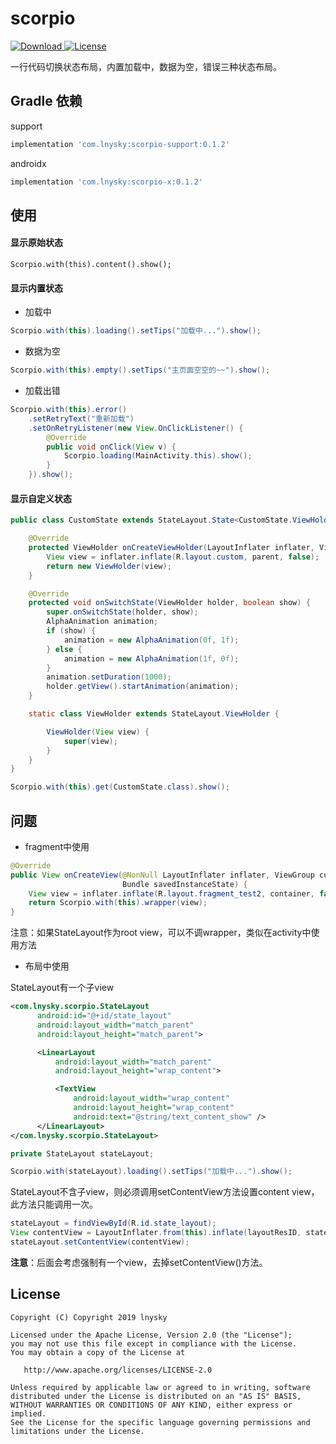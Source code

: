 # scorpio
[ ![Download](https://api.bintray.com/packages/danyon/maven/scorpio/images/download.svg) ](https://bintray.com/danyon/maven/scorpio/_latestVersion)[![License](https://img.shields.io/badge/license-Apache%202-lightgrey.svg)](https://www.apache.org/licenses/LICENSE-2.0.html)

一行代码切换状态布局，内置加载中，数据为空，错误三种状态布局。

## Gradle 依赖

support

```groovy
implementation 'com.lnysky:scorpio-support:0.1.2'
```

androidx

```groovy
implementation 'com.lnysky:scorpio-x:0.1.2'
```

## 使用

#### 显示原始状态

```jav
Scorpio.with(this).content().show();
```

#### 显示内置状态

- 加载中
```java
Scorpio.with(this).loading().setTips("加载中...").show();
```
- 数据为空
```java
Scorpio.with(this).empty().setTips("主页面空空的~~").show();
```
- 加载出错
```java
Scorpio.with(this).error()
    .setRetryText("重新加载")
    .setOnRetryListener(new View.OnClickListener() {
        @Override
        public void onClick(View v) {
            Scorpio.loading(MainActivity.this).show();
        }
    }).show();
```
#### 显示自定义状态

```java
public class CustomState extends StateLayout.State<CustomState.ViewHolder> {

	@Override
	protected ViewHolder onCreateViewHolder(LayoutInflater inflater, ViewGroup parent) {
		View view = inflater.inflate(R.layout.custom, parent, false);
		return new ViewHolder(view);
	}

	@Override
	protected void onSwitchState(ViewHolder holder, boolean show) {
		super.onSwitchState(holder, show);
		AlphaAnimation animation;
		if (show) {
			animation = new AlphaAnimation(0f, 1f);
		} else {
			animation = new AlphaAnimation(1f, 0f);
		}
		animation.setDuration(1000);
		holder.getView().startAnimation(animation);
	}

	static class ViewHolder extends StateLayout.ViewHolder {

		ViewHolder(View view) {
			super(view);
		}
	}
}
```
```java
Scorpio.with(this).get(CustomState.class).show();
```

## 问题

- fragment中使用

```java
@Override
public View onCreateView(@NonNull LayoutInflater inflater, ViewGroup container,
						 Bundle savedInstanceState) {
	View view = inflater.inflate(R.layout.fragment_test2, container, false);
	return Scorpio.with(this).wrapper(view);
}
```
注意：如果StateLayout作为root view，可以不调wrapper，类似在activity中使用方法

- 布局中使用

StateLayout有一个子view

```xml
<com.lnysky.scorpio.StateLayout
	  android:id="@+id/state_layout"
	  android:layout_width="match_parent"
	  android:layout_height="match_parent">

	  <LinearLayout
		  android:layout_width="match_parent"
		  android:layout_height="wrap_content">

		  <TextView
			  android:layout_width="wrap_content"
			  android:layout_height="wrap_content"
			  android:text="@string/text_content_show" />
	  </LinearLayout>
</com.lnysky.scorpio.StateLayout>
```

```java
private StateLayout stateLayout;

Scorpio.with(stateLayout).loading().setTips("加载中...").show();
```

StateLayout不含子view，则必须调用setContentView方法设置content view，此方法只能调用一次。

```java
stateLayout = findViewById(R.id.state_layout);
View contentView = LayoutInflater.from(this).inflate(layoutResID, stateLayout, false);
stateLayout.setContentView(contentView);
```
**注意**：后面会考虑强制有一个view，去掉setContentView()方法。

## License

```
Copyright (C) Copyright 2019 lnysky

Licensed under the Apache License, Version 2.0 (the "License");
you may not use this file except in compliance with the License.
You may obtain a copy of the License at

   http://www.apache.org/licenses/LICENSE-2.0

Unless required by applicable law or agreed to in writing, software
distributed under the License is distributed on an "AS IS" BASIS,
WITHOUT WARRANTIES OR CONDITIONS OF ANY KIND, either express or implied.
See the License for the specific language governing permissions and
limitations under the License.
```

